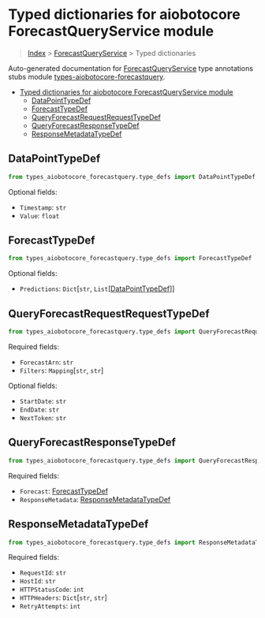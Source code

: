 <a id="typed-dictionaries-for-aiobotocore-forecastqueryservice-module"></a>

# Typed dictionaries for aiobotocore ForecastQueryService module

> [Index](..) > [ForecastQueryService](.) > Typed dictionaries

Auto-generated documentation for
[ForecastQueryService](https://boto3.amazonaws.com/v1/documentation/api/latest/reference/services/forecastquery.html#ForecastQueryService)
type annotations stubs module
[types-aiobotocore-forecastquery](https://pypi.org/project/types-aiobotocore-forecastquery/).

- [Typed dictionaries for aiobotocore ForecastQueryService module](#typed-dictionaries-for-aiobotocore-forecastqueryservice-module)
  - [DataPointTypeDef](#datapointtypedef)
  - [ForecastTypeDef](#forecasttypedef)
  - [QueryForecastRequestRequestTypeDef](#queryforecastrequestrequesttypedef)
  - [QueryForecastResponseTypeDef](#queryforecastresponsetypedef)
  - [ResponseMetadataTypeDef](#responsemetadatatypedef)

<a id="datapointtypedef"></a>

## DataPointTypeDef

```python
from types_aiobotocore_forecastquery.type_defs import DataPointTypeDef
```

Optional fields:

- `Timestamp`: `str`
- `Value`: `float`

<a id="forecasttypedef"></a>

## ForecastTypeDef

```python
from types_aiobotocore_forecastquery.type_defs import ForecastTypeDef
```

Optional fields:

- `Predictions`: `Dict`\[`str`,
  `List`\[[DataPointTypeDef](./type_defs.md#datapointtypedef)\]\]

<a id="queryforecastrequestrequesttypedef"></a>

## QueryForecastRequestRequestTypeDef

```python
from types_aiobotocore_forecastquery.type_defs import QueryForecastRequestRequestTypeDef
```

Required fields:

- `ForecastArn`: `str`
- `Filters`: `Mapping`\[`str`, `str`\]

Optional fields:

- `StartDate`: `str`
- `EndDate`: `str`
- `NextToken`: `str`

<a id="queryforecastresponsetypedef"></a>

## QueryForecastResponseTypeDef

```python
from types_aiobotocore_forecastquery.type_defs import QueryForecastResponseTypeDef
```

Required fields:

- `Forecast`: [ForecastTypeDef](./type_defs.md#forecasttypedef)
- `ResponseMetadata`:
  [ResponseMetadataTypeDef](./type_defs.md#responsemetadatatypedef)

<a id="responsemetadatatypedef"></a>

## ResponseMetadataTypeDef

```python
from types_aiobotocore_forecastquery.type_defs import ResponseMetadataTypeDef
```

Required fields:

- `RequestId`: `str`
- `HostId`: `str`
- `HTTPStatusCode`: `int`
- `HTTPHeaders`: `Dict`\[`str`, `str`\]
- `RetryAttempts`: `int`
